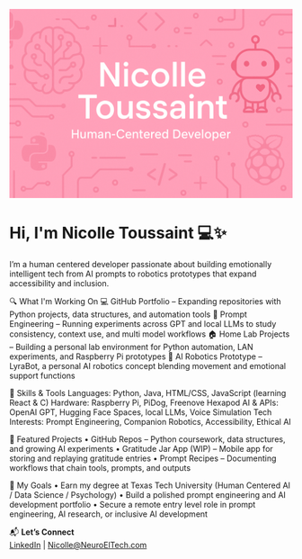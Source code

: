 ![Banner](./profile-banner.png)

# Hi, I'm Nicolle Toussaint 💻✨

I’m a human centered developer passionate about building emotionally intelligent tech from AI prompts to robotics prototypes that expand accessibility and inclusion.

🔍 What I'm Working On
💻 GitHub Portfolio – Expanding repositories with Python projects, data structures, and automation tools
🧪 Prompt Engineering – Running experiments across GPT and local LLMs to study consistency, context use, and multi model workflows
🏠 Home Lab Projects – Building a personal lab environment for Python automation, LAN experiments, and Raspberry Pi prototypes
🤖 AI Robotics Prototype – LyraBot, a personal AI robotics concept blending movement and emotional support functions

🚀 Skills & Tools
Languages: Python, Java, HTML/CSS, JavaScript (learning React & C)
Hardware: Raspberry Pi, PiDog, Freenove Hexapod
AI & APIs: OpenAI GPT, Hugging Face Spaces, local LLMs, Voice Simulation
Tech Interests: Prompt Engineering, Companion Robotics, Accessibility, Ethical AI

📌 Featured Projects
• GitHub Repos – Python coursework, data structures, and growing AI experiments
• Gratitude Jar App (WIP) – Mobile app for storing and replaying gratitude entries
• Prompt Recipes – Documenting workflows that chain tools, prompts, and outputs

🎯 My Goals
• Earn my degree at Texas Tech University (Human Centered AI / Data Science / Psychology)
• Build a polished prompt engineering and AI development portfolio
• Secure a remote entry level role in prompt engineering, AI research, or inclusive AI development


📬 **Let’s Connect**  
[LinkedIn](https://linkedin.com/in/sharron-toussaint-myers-b084a5245) | Nicolle@NeuroElTech.com

